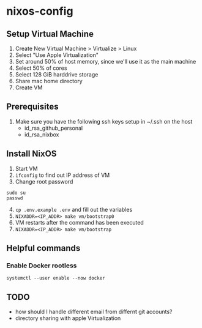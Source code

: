 # nixos-config

## Setup Virtual Machine
1. Create New Virtual Machine > Virtualize > Linux
2. Select "Use Apple Virtualization"
3. Set around 50% of host memory, since we'll use it as the main machine
4. Select 50% of cores
5. Select 128 GiB harddrive storage
6. Share mac home directory
7. Create VM

## Prerequisites
1. Make sure you have the following ssh keys setup in ~/.ssh on the host
    - id_rsa_github_personal
    - id_rsa_nixbox

## Install NixOS
1. Start VM
2. `ifconfig` to find out IP address of VM
3. Change root password
```
sudo su
passwd
```
4. `cp .env.example .env` and fill out the variables
4. `NIXADDR=<IP_ADDR> make vm/bootstrap0`
5. VM restarts after the command has been executed
4. `NIXADDR=<IP_ADDR> make vm/bootstrap`

## Helpful commands
### Enable Docker rootless
```
systemctl --user enable --now docker
```


## TODO
- how should I handle different email from differnt git accounts?
- directory sharing with apple Virtualization
